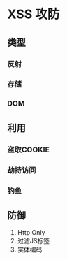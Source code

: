 # XSS 攻防

## 类型

### 反射

### 存储

### DOM

## 利用

### 盗取COOKIE

### 劫持访问

### 钓鱼

## 防御

1. Http Only
2. 过滤JS标签
3. 实体编码

